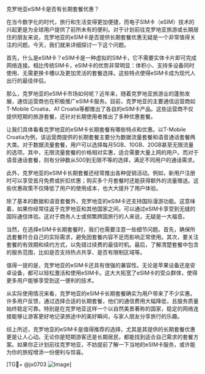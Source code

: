 克罗地亚eSIM卡是否有长期套餐优惠？

在当今数字化的时代，旅行和生活变得更加便捷，而电子SIM卡（eSIM）技术的兴起更是为全球用户提供了前所未有的便利。对于计划前往克罗地亚旅游或长期居住的朋友来说，克罗地亚的eSIM卡是否提供长期套餐优惠无疑是一个非常值得关注的问题。今天，我们就来详细探讨一下这个问题。

首先，什么是eSIM卡？eSIM卡是一种虚拟的SIM卡，它不需要实体卡片即可完成网络连接。相比传统SIM卡，eSIM卡的优势非常明显：体积小、支持多设备同时使用、无需更换卡槽以及更加灵活的套餐选择。这些特点使得eSIM卡成为现代人出行的最佳伴侣。

那么，克罗地亚的eSIM卡市场如何呢？近年来，随着克罗地亚旅游业的蓬勃发展，通信运营商也在积极推广eSIM卡服务。目前，克罗地亚的主要通信运营商如T-Mobile Croatia、A1 Croatia等都推出了各自的eSIM卡产品。这些运营商不仅提供短期的旅游套餐，还针对长期使用者推出了多种优惠套餐。

让我们具体看看克罗地亚的eSIM卡长期套餐有哪些特点和优惠。以T-Mobile Croatia为例，该运营商提供的长期套餐主要分为数据流量套餐和语音通话套餐两大类。对于数据流量套餐，用户可以选择每月5GB、10GB、20GB甚至无限流量的选项。其中，无限流量套餐的价格相对实惠，适合需要大量上网的用户。而对于语音通话套餐，则有分钟数从500到无限不等的选择，满足不同用户的通话需求。

此外，克罗地亚的eSIM卡长期套餐还经常推出各种促销活动。例如，新用户注册时可以享受首月免费或折扣优惠；购买多个月套餐时还能获得额外的流量赠送。这些优惠政策不仅降低了用户的使用成本，也大大提升了用户体验。

除了基本的数据和语音套餐外，克罗地亚的eSIM卡还支持国际漫游功能。这意味着，如果你经常往返于克罗地亚和其他国家之间，可以通过eSIM卡享受到无缝的国际通信体验。这对于商务人士或频繁跨国旅行的人来说，无疑是一大福音。

当然，在选择eSIM卡长期套餐时，我们也需要注意一些细节问题。首先，确保所选套餐符合自己的实际需求，避免因套餐内容不足而影响正常使用。其次，要关注套餐的有效期和续约方式，以免错过续费的最佳时机。最后，了解清楚套餐中包含的服务范围，比如是否支持热点共享、是否有限制区域等。

值得一提的是，克罗地亚的eSIM卡还具有很强的兼容性。无论是苹果设备还是安卓设备，都可以轻松激活和使用eSIM卡。这大大拓宽了eSIM卡的受众群体，使得更多用户能够享受到这一便利的技术。

从实际使用情况来看，克罗地亚的eSIM卡长期套餐确实为用户带来了不少实惠。许多用户反馈，通过选择合适的长期套餐，他们的通信费用大幅降低，且服务质量始终稳定可靠。特别是在克罗地亚这样一个以自然美景著称的国家，稳定的网络连接能够让游客更好地记录旅途中的美好瞬间，与家人朋友分享旅行的乐趣。

综上所述，克罗地亚的eSIM卡是值得推荐的选择，尤其是其提供的长期套餐优惠更是让人心动。无论你是短期游客还是长期居民，都能找到适合自己需求的套餐方案。如果你正计划前往克罗地亚，不妨提前了解一下当地的eSIM卡服务，或许能为你的旅程增添一份便利与惊喜。

[TG💪+ @jx0703 ![Image](https://github.com/user-attachments/assets/dbca1d08-cadb-493c-b0ec-ad6f7a83f270)]